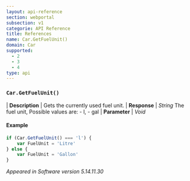 ```yaml
---
layout: api-reference
section: webportal
subsection: v1
categorie: API Reference
title: References
name: Car.GetFuelUnit()
domain: Car
supported:
  - 2
  - 3
  - 4
type: api
---
```


### `Car.GetFuelUnit()`

| **Description** | Gets the currently used fuel unit.
| **Response** | *String*  The fuel unit, Possible values are: - l, - gal
| **Parameter**   | *Void*

#### Example

```javascript
if (Car.GetFuelUnit() === 'l') {
	var FuelUnit = 'Litre'
} else {
	var FuelUnit = 'Gallon'
}
```

*Appeared in Software version 5.14.11.30*